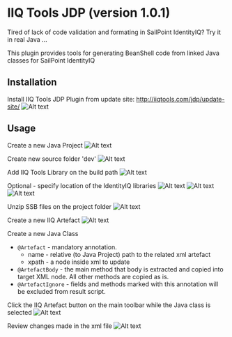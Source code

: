 # IIQ Tools JDP (version 1.0.1)

Tired of lack of code validation and formating in SailPoint IdentityIQ? Try it in real Java ...

This plugin provides tools for generating BeanShell code from linked Java classes for SailPoint IdentityIQ


## Installation

Install IIQ Tools JDP Plugin from update site: http://iiqtools.com/jdp/update-site/
![Alt text](images/install/install-001.png?raw=true "Title")

## Usage

Create a new Java Project
![Alt text](images/project/project-001.png?raw=true "Title")   

Create new source folder 'dev'
![Alt text](images/project/project-002.png?raw=true "Title")   

Add IIQ Tools Library on the build path
![Alt text](images/project/project-003.png?raw=true "Title")   

Optional - specify location of the IdentityIQ libraries
![Alt text](images/project/project-004.png?raw=true "Title")
![Alt text](images/project/project-006.png?raw=true "Title")
![Alt text](images/project/project-007.png?raw=true "Title")
  
Unzip SSB files on the project folder
![Alt text](images/project/project-008.png?raw=true "Title")

Create a new IIQ Artefact
![Alt text](images/project/project-010.png?raw=true "Title")

Create a new Java Class
* `@Artefact` - mandatory annotation.
  - name - relative (to Java Project) path to the related xml artefact
  - xpath - a node inside xml to update
* `@ArtefactBody` - the main method that body is extracted and copied into target XML node. All other methods are copied as is.
* `@ArtefactIgnore` - fields and methods marked with this annotation will be excluded from result script.

Click the IIQ Artefact button on the main toolbar while the Java class is selected
![Alt text](images/project/project-012.png?raw=true "Title")

Review changes made in the xml file
![Alt text](images/project/project-013.png?raw=true "Title")

